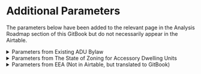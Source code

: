 # Additional Parameters

The parameters below have been added to the relevant page in the Analysis Roadmap section of  this GitBook but do not necessarily appear in the Airtable.

<details>

<summary>Parameters from Existing ADU Bylaw</summary>

* One ADU per lot
* Maximum size of ADU: 900 gross square feet or 30% of gross floor area of the primary home&#x20;
* Minimum size of ADU: meet requirements of State’s sanitary code&#x20;
* Maximum of two bedrooms per ADU&#x20;
* 1 parking space per ADU in the Depot Overlay District, 2 parking spaces per ADU everywhere else&#x20;
* ADU must be self-contained\[2], share a common vertical or horizontal wall with the primary home (therefore within or attached to primary home), and be accessible from the primary home through a doorway on the common wall&#x20;
* One front entrance per primary home; new external entrance for ADU must be on side or rear of building.&#x20;
* All stairways leading to upper stories must be internal.

</details>

<details>

<summary>Parameters from The State of Zoning for Accessory Dwelling Units</summary>

* Owner occupancy&#x20;
* Overall cap on ADU production&#x20;
* Restrictions on primary dwellings&#x20;
  * Age of the house&#x20;
  * Minimum floor area&#x20;
  * Lot size
* Restrictions on ADUs&#x20;
  * Parking&#x20;
  * Number of bedrooms&#x20;
  * Number of occupants&#x20;
  * Maximum floor area&#x20;
  * Percent of primary unit floor area&#x20;
  * Percent expansion of primary dwelling&#x20;
* Detached or attached&#x20;
* By Right or Special Permit&#x20;
* Occupancy restricted to relatives&#x20;
* Short-term rentals

</details>

<details>

<summary>Parameters from EEA (Not in Airtable, but translated to GitBook)</summary>

* Do not restrict tenants to family members, low- or moderate-income tenants&#x20;
* Allow ADUs within a home by right, and require a Special Permit for attached and detached ADUs&#x20;
* Require 1 parking space per unit and consider a waiver when transit is accessible&#x20;
* Do not require annual compliance or renewal

</details>

